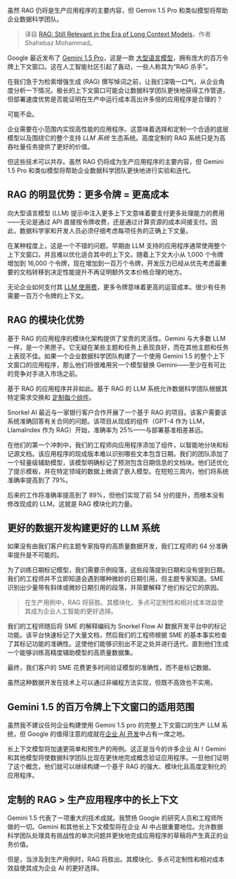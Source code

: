 
<!--
title: RAG在长上下文模型时代仍然相关
cover: https://cdn.thenewstack.io/media/2024/05/1b558d74-color-3498348_1280.jpg
-->

虽然 RAG 仍将是生产应用程序的主要内容，但 Gemini 1.5 Pro 和类似模型将帮助企业数据科学团队。

> 译自 [RAG: Still Relevant in the Era of Long Context Models](https://thenewstack.io/rag-still-relevant-in-the-era-of-long-context-models/)，作者 Shahebaz Mohammad。

Google 最近发布了 [Gemini 1.5 Pro](https://gemini.google.com/app)，这是一款 [大型语言模型](https://thenewstack.io/do-enormous-llm-context-windows-spell-the-end-of-rag/)，拥有庞大的百万令牌上下文窗口。这在人工智能社区引起了轰动，一些人称其为“RAG 杀手”。

在我们急于为检索增强生成 (RAG) 撰写悼词之前，让我们深吸一口气，从企业角度分析一下情况。极长的上下文窗口可能会让数据科学团队更快地获得工作管道，但部署速度优势是否能证明在生产中运行成本高出许多倍的应用程序是合理的？

可能不会。

企业需要在小范围内实现高性能的应用程序。这意味着选择和定制一个合适的底层模型以及围绕它的整个支持 *LLM 系统* 生态系统。高度定制的 RAG 系统只是为高吞吐量任务提供了更好的价值。

但这些技术可以共存。虽然 RAG 仍将成为生产应用程序的主要内容，但 Gemini 1.5 Pro 和类似模型将帮助企业数据科学团队更快地进行实验和迭代。

## RAG 的明显优势：更多令牌 = 更高成本

向大型语言模型 (LLM) 提示中注入更多上下文意味着要支付更多处理能力的费用——无论是通过 API 直接按令牌收费，还是通过计算资源的成本间接支付。因此，数据科学家和开发人员必须仔细考虑每项任务的正确上下文量。

在某种程度上，这是一个不错的问题。早期由 LLM 支持的应用程序通常使用整个上下文窗口，并且难以优化适合其中的上下文。随着上下文大小从 1,000 个令牌增加到 16,000 个令牌，现在增加到一百万个令牌，开发压力已经从优先考虑最重要的文档转移到决定性能提升不再证明额外文本价格合理的地方。

无论企业如何支付其 [LLM 使用费](https://thenewstack.io/clean-data-trusted-model-ensure-good-data-hygiene-for-your-llms/)，更多令牌意味着更高的运营成本。很少有任务需要一百万个令牌的上下文。

## RAG 的模块化优势

基于 RAG 的应用程序的模块化架构提供了宝贵的灵活性。Gemini 与大多数 LLM 一样，是一个黑匣子。它无疑在某些主题和任务上表现良好，而在其他主题和任务上表现不佳。如果一个企业数据科学团队构建了一个使用 Gemini 1.5 的整个上下文窗口的应用程序，那么他们将很难用另一个模型替换 Gemini——至少在有可比的竞争对手进入市场之前。

基于 RAG 的应用程序并非如此。基于 RAG 的 LLM 系统允许数据科学团队根据其特定需求交换和 [定制每个组件](https://thenewstack.io/red-hat-podman-lab-gets-developers-started-on-genai/)。

Snorkel AI 最近与一家银行客户合作开展了一个基于 RAG 的项目。该客户需要该系统准确回答有关合同的问题。该项目从现成的组件（GPT-4 作为 LLM，LlamaIndex 作为 RAG）开始，准确率为 25%——与部署基准相差甚远。

在他们的第一个冲刺中，我们的工程师向应用程序添加了组件，以智能地分块和标记源文档。该应用程序的现成版本难以识别哪些文本包含日期。我们的团队添加了一个轻量级辅助模型，该模型明确标记了预测包含日期信息的文档块。他们还优化了提示模板，并在特定领域的​​数据上微调了嵌入模型。在短短三周内，他们将系统准确率提高到了 79%。

后来的工作将准确率提高到了 89%，但他们实现了前 54 分的提升，而根本没有修改现成的 LLM。这就是 RAG 模块化的力量。

## 更好的数据开发构建更好的 LLM 系统

如果没有由我们客户的主题专家指导的高质量数据开发，我们工程师的 64 分准确率提升是不可能的。

为了训练日期标记模型，我们需要示例段落，这些段落提到日期和没有提到日期。我们的工程师并不立即知道会遇到哪种微妙的日期引用，但主题专家知道。SME 识别出少量带有斜体或微妙日期引用的段落，并简要解释了他们标记它的原因。

> 在生产用例中，RAG 将获胜。其模块化、多点可定制性和相对成本效益使其成为企业人工智能的更好选择。

我们的工程师随后将 SME 的解释编码为 Snorkel Flow AI 数据开发平台中的标记功能。该平台快速标记了大量文档，然后我们的工程师根据 SME 的基本事实检查了其标记功能的准确性。这使他们能够识别出不足之处并进行迭代，直到他们生成一个能够训练高精度辅助模型的高质量数据集。

最终，我们客户的 SME 花费更多时间验证模型的准确性，而不是标记数据。

虽然这种数据开发在技术上可以通过非编程方法实现，但既不高效也不实用。

## Gemini 1.5 的百万令牌上下文窗口的适用范围

虽然我不建议任何企业构建使用 Gemini 1.5 pro 的完整上下文窗口的生产 LLM 系统，但 Google 的值得注意的成就在[企业 AI 开发](https://thenewstack.io/devs-get-ai-pixie-dust-at-google-i-o-but-no-search-updates/)中占有一席之地。

长上下文模型将加速更简单和预生产的用例。这正是当今的许多企业 AI！Gemini 和其他模型将使数据科学团队比现在更快地完成概念验证应用程序。一旦他们证明了这个概念，他们就可以继续构建一个基于 RAG 的强大、模块化且高度定制化的应用程序。

## 定制的 RAG > 生产应用程序中的长上下文

Gemini 1.5 代表了一项重大的技术成就。我赞扬 Google 的研究人员和工程师所做的一切。Gemini 和其他长上下文模型将在企业 AI 中占据重要地位。允许数据科学团队处理具有挑战性的单次问题并更快地完成应用程序的草稿将产生真正的业务价值。

但是，当涉及到生产用例时，RAG 将胜出。其模块化、多点可定制性和相对成本效益使其成为企业 AI 的更好选择。

